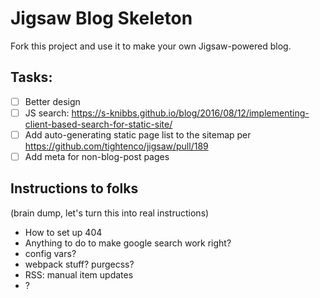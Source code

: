 # Jigsaw Blog Skeleton

Fork this project and use it to make your own Jigsaw-powered blog.


## Tasks:
- [ ] Better design
- [ ] JS search: https://s-knibbs.github.io/blog/2016/08/12/implementing-client-based-search-for-static-site/
- [ ] Add auto-generating static page list to the sitemap per https://github.com/tightenco/jigsaw/pull/189
- [ ] Add meta for non-blog-post pages

## Instructions to folks
(brain dump, let's turn this into real instructions)
- How to set up 404
- Anything to do to make google search work right?
- config vars?
- webpack stuff? purgecss?
- RSS: manual item updates
- ?
